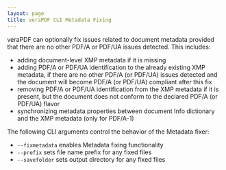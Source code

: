 ```yaml
---
layout: page
title: veraPDF CLI Metadata Fixing
---
```


veraPDF can optionally fix issues related to document metadata provided that there are no other PDF/A or PDF/UA issues detected. This includes:
- adding document-level XMP metadata if it is missing
- adding PDF/A or PDF/UA identification to the already existing XMP metadata, if there are no other PDF/A (or PDF/UA) issues detected and the document will become PDF/A (or PDF/UA) compliant after this fix
- removing PDF/A or PDF/UA identification from the XMP metadata if it is present, but the document does not conform to the declared PDF/A (or PDF/UA) flavor
- synchronizing metadata properties between document Info dictionary and the XMP metadata (only for PDF/A-1)

The following CLI arguments control the behavior of the Metadata fixer:
- `--fixmetadata` enables Metadata fixing functionality
- `--prefix` sets file name prefix for any fixed files
- `--savefolder` sets output directory for any fixed files
